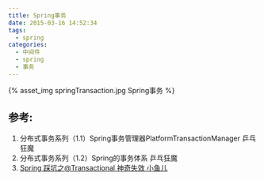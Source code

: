 ```yaml
---
title: Spring事务
date: 2015-03-16 14:52:34
tags: 
  - spring
categories: 
  - 中间件
  - spring 
  - 事务
---
```



<p></p>
<!-- more -->

{% asset_img  springTransaction.jpg  Spring事务 %}

## 参考:

1. 分布式事务系列（1.1）Spring事务管理器PlatformTransactionManager 乒乓狂魔
2. 分布式事务系列（1.2）Spring的事务体系 乒乓狂魔
3. [Spring 踩坑之@Transactional 神奇失效  小鱼儿](https://segmentfault.com/a/1190000014617571)